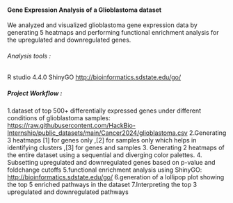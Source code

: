 #### Gene Expression Analysis of a Glioblastoma dataset


We analyzed and visualized glioblastoma gene expression data by generating 5 heatmaps and performing functional enrichment analysis for the upregulated and downregulated genes.


###### Analysis tools :
R studio 4.4.0
ShinyGO http://bioinformatics.sdstate.edu/go/

##### Project Workflow :
1.dataset of top 500+ differentially expressed genes under different conditions of glioblastoma samples: https://raw.githubusercontent.com/HackBio-Internship/public_datasets/main/Cancer2024/glioblastoma.csv
2.Generating 3 heatmaps [1] for genes only ,[2] for samples only which helps in identifying clusters ,[3] for genes and samples 
3. Generating 2 heatmaps of the entire dataset using a sequential and diverging color palettes.
4. Subsetting upregulated and downregulated genes based on p-value and foldchange cutoffs 
5.functional enrichment analysis using ShinyGO: http://bioinformatics.sdstate.edu/go/
6.generation of a lollipop plot showing the top 5 enriched pathways in the dataset
7.Interpreting the top 3  upregulated and downregulated pathways 



